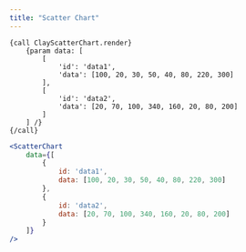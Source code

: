 ```yaml
---
title: "Scatter Chart"
---
```


<article id="1">

<clay-chart component="ScatterChart"
	props='{"data": [{"id": "data1", "data": [100, 20, 30, 50, 40, 80, 220, 300]}, {"id": "data2", "data": [20, 70, 100, 340, 160, 20, 80, 200]}]}'></clay-chart>

```soy
{call ClayScatterChart.render}
	{param data: [
		[
			'id': 'data1',
			'data': [100, 20, 30, 50, 40, 80, 220, 300]
		],
		[
			'id': 'data2',
			'data': [20, 70, 100, 340, 160, 20, 80, 200]
		]
	] /}
{/call}
```
```jsx
<ScatterChart
	data={[
		{
			id: 'data1',
			data: [100, 20, 30, 50, 40, 80, 220, 300]
		},
		{
			id: 'data2',
			data: [20, 70, 100, 340, 160, 20, 80, 200]
		}
	]}
/>
```

</article>
